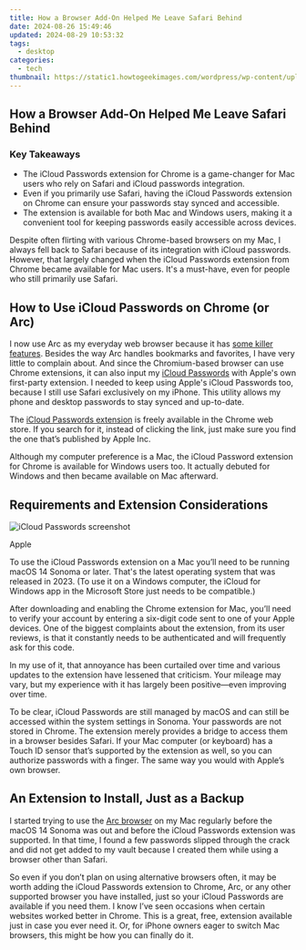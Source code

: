 ```yaml
---
title: How a Browser Add-On Helped Me Leave Safari Behind
date: 2024-08-26 15:49:46
updated: 2024-08-29 10:53:32
tags:
  - desktop
categories:
  - tech
thumbnail: https://static1.howtogeekimages.com/wordpress/wp-content/uploads/2024/08/imac-with-arc-and-chrome.jpg
---
```


## How a Browser Add-On Helped Me Leave Safari Behind

### Key Takeaways

* The iCloud Passwords extension for Chrome is a game-changer for Mac users who rely on Safari and iCloud passwords integration.
* Even if you primarily use Safari, having the iCloud Passwords extension on Chrome can ensure your passwords stay synced and accessible.
* The extension is available for both Mac and Windows users, making it a convenient tool for keeping passwords easily accessible across devices.

 Despite often flirting with various Chrome-based browsers on my Mac, I always fell back to Safari because of its integration with iCloud passwords. However, that largely changed when the iCloud Passwords extension from Chrome became available for Mac users. It's a must-have, even for people who still primarily use Safari.

##  How to Use iCloud Passwords on Chrome (or Arc)

 I now use Arc as my everyday web browser because it has [some killer features](https://technical-tips.techidaily.com/exclusive-high-tech-discount-offers-for-amazon-prime-day-shoppers/). Besides the way Arc handles bookmarks and favorites, I have very little to complain about. And since the Chromium-based browser can use Chrome extensions, it can also input my [iCloud Passwords](https://android-frp.techidaily.com/in-2024-ultimate-guide-from-motorola-moto-g34-5g-frp-bypass-by-drfone-android/) with Apple's own first-party extension. I needed to keep using Apple's iCloud Passwords too, because I still use Safari exclusively on my iPhone. This utility allows my phone and desktop passwords to stay synced and up-to-date.

 The [iCloud Passwords extension](https://chromewebstore.google.com/detail/icloud-passwords/pejdijmoenmkgeppbflobdenhhabjlaj) is freely available in the Chrome web store. If you search for it, instead of clicking the link, just make sure you find the one that’s published by Apple Inc.

 Although my computer preference is a Mac, the iCloud Password extension for Chrome is available for Windows users too. It actually debuted for Windows and then became available on Mac afterward.

##  Requirements and Extension Considerations

![iCloud Passwords screenshot](https://static1.howtogeekimages.com/wordpress/wp-content/uploads/2024/08/icloud-passwords.png) 

Apple

 To use the iCloud Passwords extension on a Mac you’ll need to be running macOS 14 Sonoma or later. That's the latest operating system that was released in 2023\. (To use it on a Windows computer, the iCloud for Windows app in the Microsoft Store just needs to be compatible.)

 After downloading and enabling the Chrome extension for Mac, you’ll need to verify your account by entering a six-digit code sent to one of your Apple devices. One of the biggest complaints about the extension, from its user reviews, is that it constantly needs to be authenticated and will frequently ask for this code.

 In my use of it, that annoyance has been curtailed over time and various updates to the extension have lessened that criticism. Your mileage may vary, but my experience with it has largely been positive—even improving over time.

 To be clear, iCloud Passwords are still managed by macOS and can still be accessed within the system settings in Sonoma. Your passwords are not stored in Chrome. The extension merely provides a bridge to access them in a browser besides Safari. If your Mac computer (or keyboard) has a Touch ID sensor that’s supported by the extension as well, so you can authorize passwords with a finger. The same way you would with Apple’s own browser.

##  An Extension to Install, Just as a Backup

 I started trying to use the [Arc browser](https://instagram-video-recordings.techidaily.com/the-art-of-sharing-horizontals-in-igtvs-vertical-world/) on my Mac regularly before the macOS 14 Sonoma was out and before the iCloud Passwords extension was supported. In that time, I found a few passwords slipped through the crack and did not get added to my vault because I created them while using a browser other than Safari.

 So even if you don’t plan on using alternative browsers often, it may be worth adding the iCloud Passwords extension to Chrome, Arc, or any other supported browser you have installed, just so your iCloud Passwords are available if you need them. I know I’ve seen occasions when certain websites worked better in Chrome. This is a great, free, extension available just in case you ever need it. Or, for iPhone owners eager to switch Mac browsers, this might be how you can finally do it.

<ins class="adsbygoogle"
     style="display:block"
     data-ad-format="autorelaxed"
     data-ad-client="ca-pub-7571918770474297"
     data-ad-slot="1223367746"></ins>



<ins class="adsbygoogle"
     style="display:block"
     data-ad-client="ca-pub-7571918770474297"
     data-ad-slot="8358498916"
     data-ad-format="auto"
     data-full-width-responsive="true"></ins>
